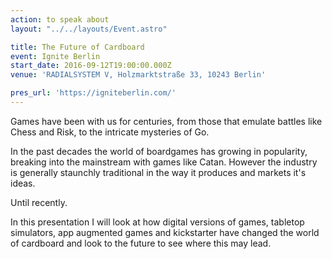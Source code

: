 ```yaml
---
action: to speak about
layout: "../../layouts/Event.astro"

title: The Future of Cardboard
event: Ignite Berlin
start_date: 2016-09-12T19:00:00.000Z
venue: 'RADIALSYSTEM V, Holzmarktstraße 33, 10243 Berlin'

pres_url: 'https://igniteberlin.com/'
---
```


Games have been with us for centuries, from those that emulate battles like Chess and Risk, to the intricate mysteries of Go.

In the past decades the world of boardgames has growing in popularity, breaking into the mainstream with games like Catan. However the industry is generally staunchly traditional in the way it produces and markets it's ideas.

Until recently.

In this presentation I will look at how digital versions of games, tabletop simulators, app augmented games and kickstarter have changed the world of cardboard and look to the future to see where this may lead.
